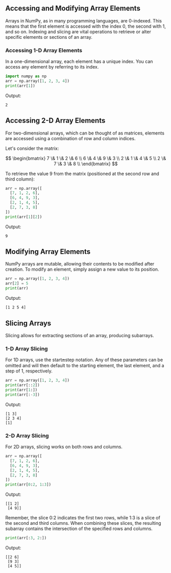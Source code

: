 ## Accessing and Modifying Array Elements

Arrays in NumPy, as in many programming languages, are 0-indexed. This means that the first element is accessed with the index 0, the second with 1, and so on. Indexing and slicing are vital operations to retrieve or alter specific elements or sections of an array.

### Accessing 1-D Array Elements

In a one-dimensional array, each element has a unique index. You can access any element by referring to its index.

```python
import numpy as np
arr = np.array([1, 2, 3, 4])
print(arr[1])
```

Output:

```
2
```

## Accessing 2-D Array Elements

For two-dimensional arrays, which can be thought of as matrices, elements are accessed using a combination of row and column indices.

Let's consider the matrix:

$$
\begin{bmatrix}
7 \&  1 \& 2 \&  6 \\
6 \&  4 \& 9 \&  3 \\
2 \&  1 \& 4 \&  5 \\
2 \&  7 \& 3 \&  8 \\
\end{bmatrix}
$$

To retrieve the value 9 from the matrix (positioned at the second row and third column):

```python
arr = np.array([
  [7, 1, 2, 6], 
  [6, 4, 9, 3], 
  [2, 1, 4, 5], 
  [2, 7, 3, 8]
])
print(arr[1][2])
```

Output:

```
9
```

## Modifying Array Elements

NumPy arrays are mutable, allowing their contents to be modified after creation. To modify an element, simply assign a new value to its position.

```python
arr = np.array([1, 2, 3, 4])
arr[2] = 5
print(arr)
```

Output:

```
[1 2 5 4]
```

## Slicing Arrays

Slicing allows for extracting sections of an array, producing subarrays.

### 1-D Array Slicing

For 1D arrays, use the start:end:step notation. Any of these parameters can be omitted and will then default to the starting element, the last element, and a step of 1, respectively.

```python
arr = np.array([1, 2, 3, 4])
print(arr[::2])
print(arr[1:])
print(arr[:-3])
```

Output:

```
[1 3]
[2 3 4]
[1]
```

### 2-D Array Slicing

For 2D arrays, slicing works on both rows and columns.

```python
arr = np.array([
  [7, 1, 2, 6], 
  [6, 4, 9, 3], 
  [2, 1, 4, 5], 
  [2, 7, 3, 8]
])
print(arr[0:2, 1:3])
```

Output:

```
[[1 2]
 [4 9]]
```

Remember, the slice 0:2 indicates the first two rows, while 1:3 is a slice of the second and third columns. When combining these slices, the resulting subarray contains the intersection of the specified rows and columns.

```Python
print(arr[:3, 2:])
```

Output:

```
[[2 6]
 [9 3]
 [4 5]]
```
